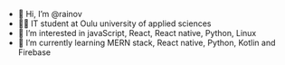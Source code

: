 - 👋 Hi, I’m @rainov
- 👨‍🎓 IT student at Oulu university of applied sciences
- 👀 I’m interested in javaScript, React, React native, Python, Linux
- 🌱 I’m currently learning MERN stack, React native, Python, Kotlin and Firebase

<!---
rainov/rainov is a ✨ special ✨ repository because its `README.md` (this file) appears on your GitHub profile.
You can click the Preview link to take a look at your changes.
--->
